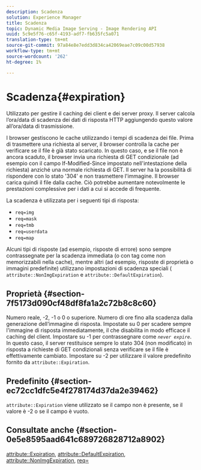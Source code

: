 ```yaml
---
description: Scadenza
solution: Experience Manager
title: Scadenza
topic: Dynamic Media Image Serving - Image Rendering API
uuid: 5c9e5f76-c65f-4193-adf7-fb635fc5a071
translation-type: tm+mt
source-git-commit: 97a84e8e7edd3d834ca42069eae7c09c00d57938
workflow-type: tm+mt
source-wordcount: '262'
ht-degree: 1%

---
```



# Scadenza{#expiration}

Utilizzato per gestire il caching dei client e dei server proxy. Il server calcola l’ora/data di scadenza dei dati di risposta HTTP aggiungendo questo valore all’ora/data di trasmissione.

I browser gestiscono le cache utilizzando i tempi di scadenza dei file. Prima di trasmettere una richiesta al server, il browser controlla la cache per verificare se il file è già stato scaricato. In questo caso, e se il file non è ancora scaduto, il browser invia una richiesta di GET condizionale (ad esempio con il campo If-Modified-Since impostato nell&#39;intestazione della richiesta) anziché una normale richiesta di GET. Il server ha la possibilità di rispondere con lo stato &#39;304&#39; e non trasmettere l&#39;immagine. Il browser carica quindi il file dalla cache. Ciò potrebbe aumentare notevolmente le prestazioni complessive per i dati a cui si accede di frequente.

La scadenza è utilizzata per i seguenti tipi di risposta:

* `req=img`
* `req=mask`
* `req=tmb`
* `req=userdata`
* `req=map`

Alcuni tipi di risposte (ad esempio, risposte di errore) sono sempre contrassegnate per la scadenza immediata (o con tag come non memorizzabili nella cache), mentre altri (ad esempio, risposte di proprietà o immagini predefinite) utilizzano impostazioni di scadenza speciali ( `attribute::NonImgExpiration` e `attribute::DefaultExpiration`).

## Proprietà {#section-7f5173d090cf48df8fa1a2c72b8c8c60}

Numero reale, -2, -1 o 0 o superiore. Numero di ore fino alla scadenza dalla generazione dell’immagine di risposta. Impostate su 0 per scadere sempre l&#39;immagine di risposta immediatamente, il che disabilita in modo efficace il caching del client. Impostare su -1 per contrassegnare come *`never expire`*. In questo caso, il server restituisce sempre lo stato 304 (non modificato) in risposta a richieste di GET condizionali senza verificare se il file è effettivamente cambiato. Impostare su -2 per utilizzare il valore predefinito fornito da `attribute::Expiration`.

## Predefinito {#section-ec72cc1dfc5e4f278174d37da2e39462}

`attribute::Expiration` viene utilizzato se il campo non è presente, se il valore è -2 o se il campo è vuoto.

## Consultate anche {#section-0e5e8595aad641c689726828712a8902}

[attribute::Expiration](../../../../../../is-api/image-catalog/image-serving-api-ref/c-image-catalog-reference/c-attributes-reference/r-expiration.md#reference-a0bf4686425d4e00b8014c4950fb62b7),  [attribute::DefaultExpiration](../../../../../../is-api/image-catalog/image-serving-api-ref/c-image-catalog-reference/c-attributes-reference/r-defaultexpiration.md#reference-0526166fab654fceb243b75d1ea4f0cf),  [attribute::NonImgExpiration](../../../../../../is-api/image-catalog/image-serving-api-ref/c-image-catalog-reference/c-attributes-reference/r-nonimgexpiration.md#reference-a8066cd0d24b4ea98100ade4821f1f9d),  [req=](../../../../../../is-api/http-ref/image-serving-api-ref/c-http-protocol-reference/c-command-reference/r-req/r-req.md#reference-907cdb4a97034db7ad94695f25552e76)
